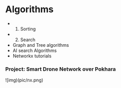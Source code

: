 # Algorithms

- 1. Sorting
- 2. Search
- Graph and Tree algorithms
- AI search Algorithms
- Networkx tutorials


### Project: Smart Drone Network over Pokhara

![img)(pic/nx.png)
